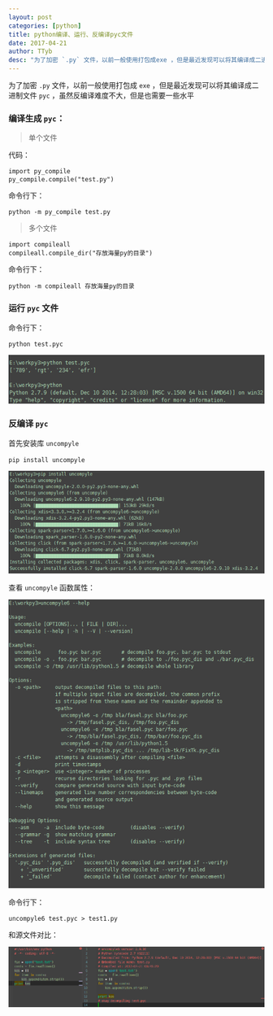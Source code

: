 ```yaml
---
layout: post
categories: [python]
title: python编译、运行、反编译pyc文件
date: 2017-04-21
author: TTyb
desc: "为了加密 `.py` 文件，以前一般使用打包成exe ，但是最近发现可以将其编译成二进制文件pyc，虽然反编译难度不大，但是也需要一些水平"
---
```


为了加密 `.py` 文件，以前一般使用打包成 `exe` ，但是最近发现可以将其编译成二进制文件 `pyc` ，虽然反编译难度不大，但是也需要一些水平

### 编译生成 `pyc`：

> 单个文件

代码：

```
import py_compile
py_compile.compile("test.py")
```
命令行下：

```
python -m py_compile test.py
```

> 多个文件

```
import compileall
compileall.compile_dir("存放海量py的目录")
```

命令行下：

```
python -m compileall 存放海量py的目录
```

### 运行 `pyc` 文件

命令行下：

```
python test.pyc
```

<p style="text-align:center"><img src="/static/postimage/python/pyc/996148-20170421090418149-1426718335.png"/></p>

### 反编译 `pyc`

首先安装库 `uncompyle`

`pip install uncompyle`

<p style="text-align:center"><img src="/static/postimage/python/pyc/996148-20170421090457681-111691906.png"/></p>

查看 `uncompyle` 函数属性：

<p style="text-align:center"><img src="/static/postimage/python/pyc/996148-20170421090619806-263727698.png"/></p>

命令行下：

```
uncompyle6 test.pyc > test1.py
```

和源文件对比：

<p style="text-align:center"><img src="/static/postimage/python/pyc/996148-20170421091133056-1264995189.png"/></p>
